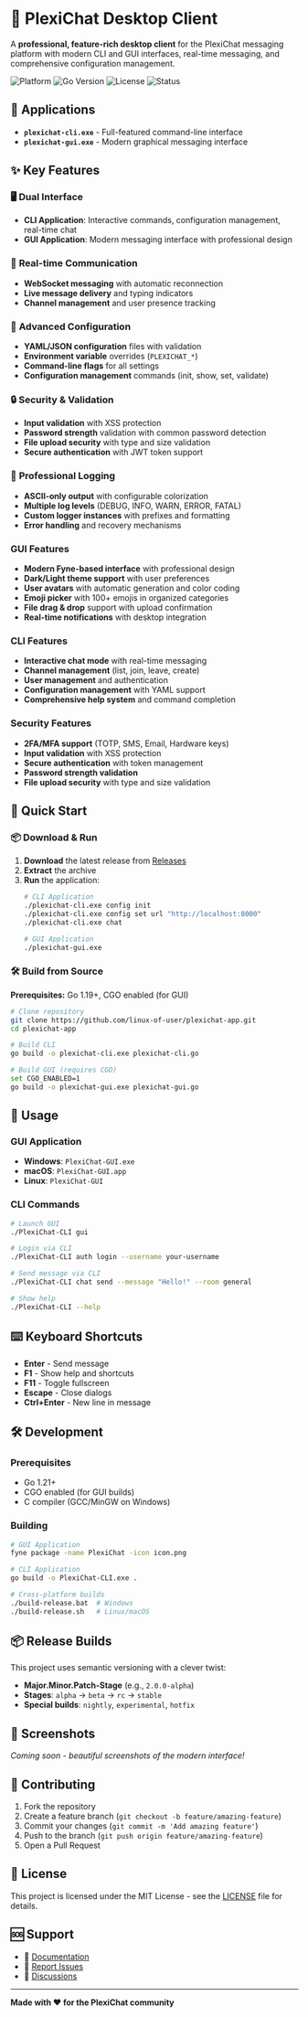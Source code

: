 # 🚀 PlexiChat Desktop Client

A **professional, feature-rich desktop client** for the PlexiChat messaging platform with modern CLI and GUI interfaces, real-time messaging, and comprehensive configuration management.

![Platform](https://img.shields.io/badge/Platform-Windows%20%7C%20macOS%20%7C%20Linux-blue)
![Go Version](https://img.shields.io/badge/Go-1.19+-00ADD8)
![License](https://img.shields.io/badge/License-MIT-green)
![Status](https://img.shields.io/badge/Status-Production%20Ready-brightgreen)

## 📱 Applications

- **`plexichat-cli.exe`** - Full-featured command-line interface
- **`plexichat-gui.exe`** - Modern graphical messaging interface

## ✨ Key Features

### 🖥️ **Dual Interface**
- **CLI Application**: Interactive commands, configuration management, real-time chat
- **GUI Application**: Modern messaging interface with professional design

### 💬 **Real-time Communication**
- **WebSocket messaging** with automatic reconnection
- **Live message delivery** and typing indicators
- **Channel management** and user presence tracking

### 🔧 **Advanced Configuration**
- **YAML/JSON configuration** files with validation
- **Environment variable** overrides (`PLEXICHAT_*`)
- **Command-line flags** for all settings
- **Configuration management** commands (init, show, set, validate)

### 🔒 **Security & Validation**
- **Input validation** with XSS protection
- **Password strength** validation with common password detection
- **File upload security** with type and size validation
- **Secure authentication** with JWT token support

### 📝 **Professional Logging**
- **ASCII-only output** with configurable colorization
- **Multiple log levels** (DEBUG, INFO, WARN, ERROR, FATAL)
- **Custom logger instances** with prefixes and formatting
- **Error handling** and recovery mechanisms

### GUI Features
- **Modern Fyne-based interface** with professional design
- **Dark/Light theme support** with user preferences
- **User avatars** with automatic generation and color coding
- **Emoji picker** with 100+ emojis in organized categories
- **File drag & drop** support with upload confirmation
- **Real-time notifications** with desktop integration

### CLI Features
- **Interactive chat mode** with real-time messaging
- **Channel management** (list, join, leave, create)
- **User management** and authentication
- **Configuration management** with YAML support
- **Comprehensive help system** and command completion

### Security Features
- **2FA/MFA support** (TOTP, SMS, Email, Hardware keys)
- **Input validation** with XSS protection
- **Secure authentication** with token management
- **Password strength validation**
- **File upload security** with type and size validation

## 🚀 Quick Start

### 📦 Download & Run
1. **Download** the latest release from [Releases](https://github.com/linux-of-user/plexichat-app/releases)
2. **Extract** the archive
3. **Run** the application:
   ```bash
   # CLI Application
   ./plexichat-cli.exe config init
   ./plexichat-cli.exe config set url "http://localhost:8000"
   ./plexichat-cli.exe chat

   # GUI Application
   ./plexichat-gui.exe
   ```

### 🛠️ Build from Source
**Prerequisites:** Go 1.19+, CGO enabled (for GUI)

```bash
# Clone repository
git clone https://github.com/linux-of-user/plexichat-app.git
cd plexichat-app

# Build CLI
go build -o plexichat-cli.exe plexichat-cli.go

# Build GUI (requires CGO)
set CGO_ENABLED=1
go build -o plexichat-gui.exe plexichat-gui.go
```

## 🎯 Usage

### GUI Application
- **Windows**: `PlexiChat-GUI.exe`
- **macOS**: `PlexiChat-GUI.app`
- **Linux**: `PlexiChat-GUI`

### CLI Commands
```bash
# Launch GUI
./PlexiChat-CLI gui

# Login via CLI
./PlexiChat-CLI auth login --username your-username

# Send message via CLI
./PlexiChat-CLI chat send --message "Hello!" --room general

# Show help
./PlexiChat-CLI --help
```

## ⌨️ Keyboard Shortcuts

- **Enter** - Send message
- **F1** - Show help and shortcuts
- **F11** - Toggle fullscreen
- **Escape** - Close dialogs
- **Ctrl+Enter** - New line in message

## 🛠️ Development

### Prerequisites
- Go 1.21+
- CGO enabled (for GUI builds)
- C compiler (GCC/MinGW on Windows)

### Building
```bash
# GUI Application
fyne package -name PlexiChat -icon icon.png

# CLI Application  
go build -o PlexiChat-CLI.exe .

# Cross-platform builds
./build-release.bat  # Windows
./build-release.sh   # Linux/macOS
```

## 📦 Release Builds

This project uses semantic versioning with a clever twist:
- **Major.Minor.Patch-Stage** (e.g., `2.0.0-alpha`)
- **Stages**: `alpha` → `beta` → `rc` → `stable`
- **Special builds**: `nightly`, `experimental`, `hotfix`

## 🎨 Screenshots

*Coming soon - beautiful screenshots of the modern interface!*

## 🤝 Contributing

1. Fork the repository
2. Create a feature branch (`git checkout -b feature/amazing-feature`)
3. Commit your changes (`git commit -m 'Add amazing feature'`)
4. Push to the branch (`git push origin feature/amazing-feature`)
5. Open a Pull Request

## 📄 License

This project is licensed under the MIT License - see the [LICENSE](LICENSE) file for details.

## 🆘 Support

- 📖 [Documentation](https://github.com/linux-of-user/plexichat-app/wiki)
- 🐛 [Report Issues](https://github.com/linux-of-user/plexichat-app/issues)
- 💬 [Discussions](https://github.com/linux-of-user/plexichat-app/discussions)

---

**Made with ❤️ for the PlexiChat community**
